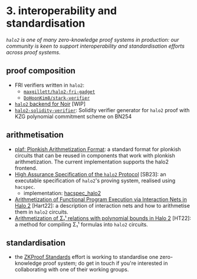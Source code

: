 # 3. interoperability and standardisation
*`halo2` is one of many zero-knowledge proof systems in production: our community is keen to support interoperability and standardisation efforts across proof systems.*
## proof composition
- FRI verifiers written in `halo2`:
    - [`maxgillett/halo2-fri-gadget`](https://github.com/maxgillett/halo2-fri-gadget)
    - [`DoHoonKim8/stark-verifier`](https://github.com/DoHoonKim8/stark-verifier)
- [`halo2` backend for Noir](https://github.com/Ethan-000/halo2_backend) [WIP]
- [`halo2-solidity-verifier`](https://github.com/privacy-scaling-explorations/halo2-solidity-verifier): Solidity verifier generator for `halo2` proof with KZG polynomial commitment scheme on BN254

## arithmetisation
- [plaf: Plonkish Arithmetization Format](https://github.com/Dhole/polyexen/blob/master/plaf.md): a standard format for plonkish circuits that can be reused in components that work with plonkish arithmetization. The current implementation supports the halo2 frontend.
- [High Assurance Specification of the `halo2` Protocol](https://moneroresearch.info/index.php?action=resource_RESOURCEVIEW_CORE&id=187&browserTabID=) [SB23]: an executable specification of `halo2`'s proving system, realised using `hacspec`.
    - implementation: [hacspec_halo2](https://hvassaa.github.io/hacspec_halo2/)
- [Arithmetization of Functional Program Execution via Interaction Nets in Halo 2](https://eprint.iacr.org/2022/1211) [Hart22]: a description of interaction nets and how to arithmetise them in `halo2` circuits.
- [Arithmetization of Σ₁¹ relations with polynomial bounds in Halo 2](https://eprint.iacr.org/2022/1105.pdf) [HT22]: a method for compiling Σ₁¹ formulas into `halo2` circuits.

## standardisation
- the [ZKProof Standards](https://zkproof.org/) effort is working to standardise one zero-knowledge proof system; do get in touch if you're interested in collaborating with one of their working groups.

